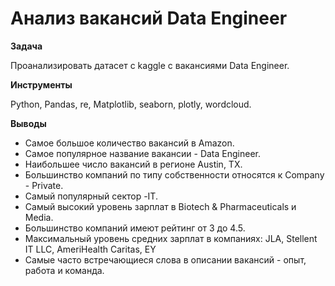 # Анализ вакансий Data Engineer

**Задача**

Проанализировать датасет с kaggle с вакансиями Data Engineer.

**Инструменты**

Python, Pandas, re, Matplotlib, seaborn, plotly, wordcloud.

**Выводы**

- Самое большое количество вакансий в Amazon.
- Самое популярное название вакансии - Data Engineer.
- Наибольшее число вакансий в регионе Austin, TX.
- Большинство компаний по типу собственности относятся к Company - Private.
- Самый популярный сектор -IT.
- Самый высокий уровень зарплат в Biotech & Pharmaceuticals и Media.
- Большинство компаний имеют рейтинг от 3 до 4.5.
- Максимальный уровень средних зарплат в компаниях: JLA, Stellent IT LLC, AmeriHealth Caritas, EY
- Самые часто встречающиеся слова в описании вакансий - опыт, работа и команда.